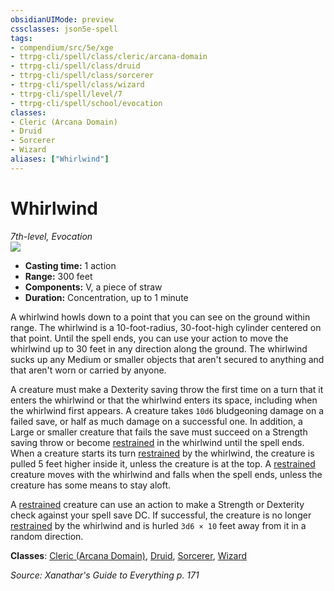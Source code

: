 ```yaml
---
obsidianUIMode: preview
cssclasses: json5e-spell
tags:
- compendium/src/5e/xge
- ttrpg-cli/spell/class/cleric/arcana-domain
- ttrpg-cli/spell/class/druid
- ttrpg-cli/spell/class/sorcerer
- ttrpg-cli/spell/class/wizard
- ttrpg-cli/spell/level/7
- ttrpg-cli/spell/school/evocation
classes:
- Cleric (Arcana Domain)
- Druid
- Sorcerer
- Wizard
aliases: ["Whirlwind"]
---
```

# Whirlwind
*7th-level, Evocation*  
![](/3-Mechanics/CLI/spells/img/whirlwind.webp#right)  

- **Casting time:** 1 action
- **Range:** 300 feet
- **Components:** V, a piece of straw
- **Duration:** Concentration, up to 1 minute

A whirlwind howls down to a point that you can see on the ground within range. The whirlwind is a 10-foot-radius, 30-foot-high cylinder centered on that point. Until the spell ends, you can use your action to move the whirlwind up to 30 feet in any direction along the ground. The whirlwind sucks up any Medium or smaller objects that aren't secured to anything and that aren't worn or carried by anyone.

A creature must make a Dexterity saving throw the first time on a turn that it enters the whirlwind or that the whirlwind enters its space, including when the whirlwind first appears. A creature takes `10d6` bludgeoning damage on a failed save, or half as much damage on a successful one. In addition, a Large or smaller creature that fails the save must succeed on a Strength saving throw or become [restrained](/3-Mechanics/CLI/rules/conditions.md#restrained) in the whirlwind until the spell ends. When a creature starts its turn [restrained](/3-Mechanics/CLI/rules/conditions.md#restrained) by the whirlwind, the creature is pulled 5 feet higher inside it, unless the creature is at the top. A [restrained](/3-Mechanics/CLI/rules/conditions.md#restrained) creature moves with the whirlwind and falls when the spell ends, unless the creature has some means to stay aloft.

A [restrained](/3-Mechanics/CLI/rules/conditions.md#restrained) creature can use an action to make a Strength or Dexterity check against your spell save DC. If successful, the creature is no longer [restrained](/3-Mechanics/CLI/rules/conditions.md#restrained) by the whirlwind and is hurled `3d6 × 10` feet away from it in a random direction.

**Classes**: [Cleric (Arcana Domain)](/3-Mechanics/CLI/classes/cleric-arcana-domain-scag.md), [Druid](/3-Mechanics/CLI/classes/druid.md), [Sorcerer](/3-Mechanics/CLI/classes/sorcerer.md), [Wizard](/3-Mechanics/CLI/classes/wizard.md)

*Source: Xanathar's Guide to Everything p. 171*